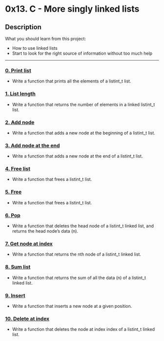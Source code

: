 # 0x13. C - More singly linked lists

## Description
What you should learn from this project:

* How to use linked lists
* Start to look for the right source of information without too much help

---

### [0. Print list](./0-print_listint.c)
* Write a function that prints all the elements of a listint\_t list.


### [1. List length](./1-listint_len.c)
* Write a function that returns the number of elements in a linked listint\_t list.


### [2. Add node](./2-add_nodeint.c)
* Write a function that adds a new node at the beginning of a listint\_t list.


### [3. Add node at the end](./3-add_nodeint_end.c)
* Write a function that adds a new node at the end of a listint\_t list.


### [4. Free list](./4-free_listint.c)
* Write a function that frees a listint\_t list.


### [5. Free](./5-free_listint2.c)
* Write a function that frees a listint\_t list.


### [6. Pop](./6-pop_listint.c)
* Write a function that deletes the head node of a listint\_t linked list, and returns the head node’s data (n).


### [7. Get node at index](./7-get_nodeint.c)
* Write a function that returns the nth node of a listint\_t linked list.


### [8. Sum list](./8-sum_listint.c)
* Write a function that returns the sum of all the data (n) of a listint\_t linked list.


### [9. Insert](./9-insert_nodeint.c)
* Write a function that inserts a new node at a given position.


### [10. Delete at index](./10-delete_nodeint.c)
* Write a function that deletes the node at index index of a listint\_t linked list.
